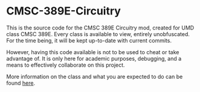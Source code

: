 # CMSC-389E-Circuitry

This is the source code for the CMSC 389E Circuitry mod, created for UMD class CMSC 389E. Every class is available to view, entirely unobfuscated. For the time being, it will be kept up-to-date with current commits.

However, having this code available is not to be used to cheat or take advantage of. It is only here for academic purposes, debugging, and a means to effectively collaborate on this project.

More information on the class and what you are expected to do can be found [here](https://cs.umd.edu/class/fall2020/cmsc389E).